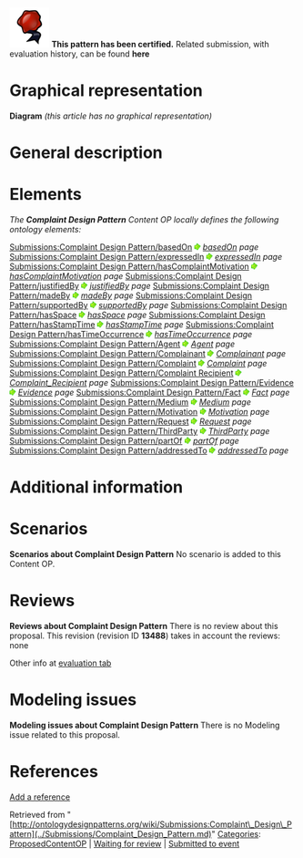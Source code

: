 [![](../images/thumb/b/b5/Certified.png/70px-Certified.png)](../Image/Certified.png.md "Certified.png") __This pattern has been certified.__
Related submission, with evaluation history, can be found __here__





#  Graphical representation


__Diagram__
_(this article has no graphical representation)_



#  General description


  




#  Elements


_The __Complaint Design Pattern__ Content OP locally defines the following ontology elements:_



[Submissions:Complaint Design Pattern/basedOn](http://ontologydesignpatterns.org/wiki/index.php?title=Submissions:Complaint_Design_Pattern/basedOn&action=edit&redlink=1 "Submissions:Complaint Design Pattern/basedOn (not yet written)") [![](../images/thumb/8/87/ArrowRight.gif/11px-ArrowRight.gif)](../Image/ArrowRight.gif.md "ArrowRight.gif") _[basedOn](http://ontologydesignpatterns.org/wiki/index.php?title=Submissions:Complaint_Design_Pattern/basedOn&action=edit&redlink=1 "Submissions:Complaint Design Pattern/basedOn (not yet written)") page_
[Submissions:Complaint Design Pattern/expressedIn](http://ontologydesignpatterns.org/wiki/index.php?title=Submissions:Complaint_Design_Pattern/expressedIn&action=edit&redlink=1 "Submissions:Complaint Design Pattern/expressedIn (not yet written)") [![](../images/thumb/8/87/ArrowRight.gif/11px-ArrowRight.gif)](../Image/ArrowRight.gif.md "ArrowRight.gif") _[expressedIn](http://ontologydesignpatterns.org/wiki/index.php?title=Submissions:Complaint_Design_Pattern/expressedIn&action=edit&redlink=1 "Submissions:Complaint Design Pattern/expressedIn (not yet written)") page_
[Submissions:Complaint Design Pattern/hasComplaintMotivation](http://ontologydesignpatterns.org/wiki/index.php?title=Submissions:Complaint_Design_Pattern/hasComplaintMotivation&action=edit&redlink=1 "Submissions:Complaint Design Pattern/hasComplaintMotivation (not yet written)") [![](../images/thumb/8/87/ArrowRight.gif/11px-ArrowRight.gif)](../Image/ArrowRight.gif.md "ArrowRight.gif") _[hasComplaintMotivation](http://ontologydesignpatterns.org/wiki/index.php?title=Submissions:Complaint_Design_Pattern/hasComplaintMotivation&action=edit&redlink=1 "Submissions:Complaint Design Pattern/hasComplaintMotivation (not yet written)") page_
[Submissions:Complaint Design Pattern/justifiedBy](http://ontologydesignpatterns.org/wiki/index.php?title=Submissions:Complaint_Design_Pattern/justifiedBy&action=edit&redlink=1 "Submissions:Complaint Design Pattern/justifiedBy (not yet written)") [![](../images/thumb/8/87/ArrowRight.gif/11px-ArrowRight.gif)](../Image/ArrowRight.gif.md "ArrowRight.gif") _[justifiedBy](http://ontologydesignpatterns.org/wiki/index.php?title=Submissions:Complaint_Design_Pattern/justifiedBy&action=edit&redlink=1 "Submissions:Complaint Design Pattern/justifiedBy (not yet written)") page_
[Submissions:Complaint Design Pattern/madeBy](http://ontologydesignpatterns.org/wiki/index.php?title=Submissions:Complaint_Design_Pattern/madeBy&action=edit&redlink=1 "Submissions:Complaint Design Pattern/madeBy (not yet written)") [![](../images/thumb/8/87/ArrowRight.gif/11px-ArrowRight.gif)](../Image/ArrowRight.gif.md "ArrowRight.gif") _[madeBy](http://ontologydesignpatterns.org/wiki/index.php?title=Submissions:Complaint_Design_Pattern/madeBy&action=edit&redlink=1 "Submissions:Complaint Design Pattern/madeBy (not yet written)") page_
[Submissions:Complaint Design Pattern/supportedBy](http://ontologydesignpatterns.org/wiki/index.php?title=Submissions:Complaint_Design_Pattern/supportedBy&action=edit&redlink=1 "Submissions:Complaint Design Pattern/supportedBy (not yet written)") [![](../images/thumb/8/87/ArrowRight.gif/11px-ArrowRight.gif)](../Image/ArrowRight.gif.md "ArrowRight.gif") _[supportedBy](http://ontologydesignpatterns.org/wiki/index.php?title=Submissions:Complaint_Design_Pattern/supportedBy&action=edit&redlink=1 "Submissions:Complaint Design Pattern/supportedBy (not yet written)") page_
[Submissions:Complaint Design Pattern/hasSpace](http://ontologydesignpatterns.org/wiki/index.php?title=Submissions:Complaint_Design_Pattern/hasSpace&action=edit&redlink=1 "Submissions:Complaint Design Pattern/hasSpace (not yet written)") [![](../images/thumb/8/87/ArrowRight.gif/11px-ArrowRight.gif)](../Image/ArrowRight.gif.md "ArrowRight.gif") _[hasSpace](http://ontologydesignpatterns.org/wiki/index.php?title=Submissions:Complaint_Design_Pattern/hasSpace&action=edit&redlink=1 "Submissions:Complaint Design Pattern/hasSpace (not yet written)") page_
[Submissions:Complaint Design Pattern/hasStampTime](http://ontologydesignpatterns.org/wiki/index.php?title=Submissions:Complaint_Design_Pattern/hasStampTime&action=edit&redlink=1 "Submissions:Complaint Design Pattern/hasStampTime (not yet written)") [![](../images/thumb/8/87/ArrowRight.gif/11px-ArrowRight.gif)](../Image/ArrowRight.gif.md "ArrowRight.gif") _[hasStampTime](http://ontologydesignpatterns.org/wiki/index.php?title=Submissions:Complaint_Design_Pattern/hasStampTime&action=edit&redlink=1 "Submissions:Complaint Design Pattern/hasStampTime (not yet written)") page_
[Submissions:Complaint Design Pattern/hasTimeOccurrence](http://ontologydesignpatterns.org/wiki/index.php?title=Submissions:Complaint_Design_Pattern/hasTimeOccurrence&action=edit&redlink=1 "Submissions:Complaint Design Pattern/hasTimeOccurrence (not yet written)") [![](../images/thumb/8/87/ArrowRight.gif/11px-ArrowRight.gif)](../Image/ArrowRight.gif.md "ArrowRight.gif") _[hasTimeOccurrence](http://ontologydesignpatterns.org/wiki/index.php?title=Submissions:Complaint_Design_Pattern/hasTimeOccurrence&action=edit&redlink=1 "Submissions:Complaint Design Pattern/hasTimeOccurrence (not yet written)") page_
[Submissions:Complaint Design Pattern/Agent](http://ontologydesignpatterns.org/wiki/index.php?title=Submissions:Complaint_Design_Pattern/Agent&action=edit&redlink=1 "Submissions:Complaint Design Pattern/Agent (not yet written)") [![](../images/thumb/8/87/ArrowRight.gif/11px-ArrowRight.gif)](../Image/ArrowRight.gif.md "ArrowRight.gif") _[Agent](http://ontologydesignpatterns.org/wiki/index.php?title=Submissions:Complaint_Design_Pattern/Agent&action=edit&redlink=1 "Submissions:Complaint Design Pattern/Agent (not yet written)") page_
[Submissions:Complaint Design Pattern/Complainant](http://ontologydesignpatterns.org/wiki/index.php?title=Submissions:Complaint_Design_Pattern/Complainant&action=edit&redlink=1 "Submissions:Complaint Design Pattern/Complainant (not yet written)") [![](../images/thumb/8/87/ArrowRight.gif/11px-ArrowRight.gif)](../Image/ArrowRight.gif.md "ArrowRight.gif") _[Complainant](http://ontologydesignpatterns.org/wiki/index.php?title=Submissions:Complaint_Design_Pattern/Complainant&action=edit&redlink=1 "Submissions:Complaint Design Pattern/Complainant (not yet written)") page_
[Submissions:Complaint Design Pattern/Complaint](http://ontologydesignpatterns.org/wiki/index.php?title=Submissions:Complaint_Design_Pattern/Complaint&action=edit&redlink=1 "Submissions:Complaint Design Pattern/Complaint (not yet written)") [![](../images/thumb/8/87/ArrowRight.gif/11px-ArrowRight.gif)](../Image/ArrowRight.gif.md "ArrowRight.gif") _[Complaint](http://ontologydesignpatterns.org/wiki/index.php?title=Submissions:Complaint_Design_Pattern/Complaint&action=edit&redlink=1 "Submissions:Complaint Design Pattern/Complaint (not yet written)") page_
[Submissions:Complaint Design Pattern/Complaint Recipient](http://ontologydesignpatterns.org/wiki/index.php?title=Submissions:Complaint_Design_Pattern/Complaint_Recipient&action=edit&redlink=1 "Submissions:Complaint Design Pattern/Complaint Recipient (not yet written)") [![](../images/thumb/8/87/ArrowRight.gif/11px-ArrowRight.gif)](../Image/ArrowRight.gif.md "ArrowRight.gif") _[Complaint\_Recipient](http://ontologydesignpatterns.org/wiki/index.php?title=Submissions:Complaint_Design_Pattern/Complaint_Recipient&action=edit&redlink=1 "Submissions:Complaint Design Pattern/Complaint Recipient (not yet written)") page_
[Submissions:Complaint Design Pattern/Evidence](http://ontologydesignpatterns.org/wiki/index.php?title=Submissions:Complaint_Design_Pattern/Evidence&action=edit&redlink=1 "Submissions:Complaint Design Pattern/Evidence (not yet written)") [![](../images/thumb/8/87/ArrowRight.gif/11px-ArrowRight.gif)](../Image/ArrowRight.gif.md "ArrowRight.gif") _[Evidence](http://ontologydesignpatterns.org/wiki/index.php?title=Submissions:Complaint_Design_Pattern/Evidence&action=edit&redlink=1 "Submissions:Complaint Design Pattern/Evidence (not yet written)") page_
[Submissions:Complaint Design Pattern/Fact](http://ontologydesignpatterns.org/wiki/index.php?title=Submissions:Complaint_Design_Pattern/Fact&action=edit&redlink=1 "Submissions:Complaint Design Pattern/Fact (not yet written)") [![](../images/thumb/8/87/ArrowRight.gif/11px-ArrowRight.gif)](../Image/ArrowRight.gif.md "ArrowRight.gif") _[Fact](http://ontologydesignpatterns.org/wiki/index.php?title=Submissions:Complaint_Design_Pattern/Fact&action=edit&redlink=1 "Submissions:Complaint Design Pattern/Fact (not yet written)") page_
[Submissions:Complaint Design Pattern/Medium](http://ontologydesignpatterns.org/wiki/index.php?title=Submissions:Complaint_Design_Pattern/Medium&action=edit&redlink=1 "Submissions:Complaint Design Pattern/Medium (not yet written)") [![](../images/thumb/8/87/ArrowRight.gif/11px-ArrowRight.gif)](../Image/ArrowRight.gif.md "ArrowRight.gif") _[Medium](http://ontologydesignpatterns.org/wiki/index.php?title=Submissions:Complaint_Design_Pattern/Medium&action=edit&redlink=1 "Submissions:Complaint Design Pattern/Medium (not yet written)") page_
[Submissions:Complaint Design Pattern/Motivation](http://ontologydesignpatterns.org/wiki/index.php?title=Submissions:Complaint_Design_Pattern/Motivation&action=edit&redlink=1 "Submissions:Complaint Design Pattern/Motivation (not yet written)") [![](../images/thumb/8/87/ArrowRight.gif/11px-ArrowRight.gif)](../Image/ArrowRight.gif.md "ArrowRight.gif") _[Motivation](http://ontologydesignpatterns.org/wiki/index.php?title=Submissions:Complaint_Design_Pattern/Motivation&action=edit&redlink=1 "Submissions:Complaint Design Pattern/Motivation (not yet written)") page_
[Submissions:Complaint Design Pattern/Request](http://ontologydesignpatterns.org/wiki/index.php?title=Submissions:Complaint_Design_Pattern/Request&action=edit&redlink=1 "Submissions:Complaint Design Pattern/Request (not yet written)") [![](../images/thumb/8/87/ArrowRight.gif/11px-ArrowRight.gif)](../Image/ArrowRight.gif.md "ArrowRight.gif") _[Request](http://ontologydesignpatterns.org/wiki/index.php?title=Submissions:Complaint_Design_Pattern/Request&action=edit&redlink=1 "Submissions:Complaint Design Pattern/Request (not yet written)") page_
[Submissions:Complaint Design Pattern/ThirdParty](http://ontologydesignpatterns.org/wiki/index.php?title=Submissions:Complaint_Design_Pattern/ThirdParty&action=edit&redlink=1 "Submissions:Complaint Design Pattern/ThirdParty (not yet written)") [![](../images/thumb/8/87/ArrowRight.gif/11px-ArrowRight.gif)](../Image/ArrowRight.gif.md "ArrowRight.gif") _[ThirdParty](http://ontologydesignpatterns.org/wiki/index.php?title=Submissions:Complaint_Design_Pattern/ThirdParty&action=edit&redlink=1 "Submissions:Complaint Design Pattern/ThirdParty (not yet written)") page_
[Submissions:Complaint Design Pattern/partOf](http://ontologydesignpatterns.org/wiki/index.php?title=Submissions:Complaint_Design_Pattern/partOf&action=edit&redlink=1 "Submissions:Complaint Design Pattern/partOf (not yet written)") [![](../images/thumb/8/87/ArrowRight.gif/11px-ArrowRight.gif)](../Image/ArrowRight.gif.md "ArrowRight.gif") _[partOf](http://ontologydesignpatterns.org/wiki/index.php?title=Submissions:Complaint_Design_Pattern/partOf&action=edit&redlink=1 "Submissions:Complaint Design Pattern/partOf (not yet written)") page_
[Submissions:Complaint Design Pattern/addressedTo](http://ontologydesignpatterns.org/wiki/index.php?title=Submissions:Complaint_Design_Pattern/addressedTo&action=edit&redlink=1 "Submissions:Complaint Design Pattern/addressedTo (not yet written)") [![](../images/thumb/8/87/ArrowRight.gif/11px-ArrowRight.gif)](../Image/ArrowRight.gif.md "ArrowRight.gif") _[addressedTo](http://ontologydesignpatterns.org/wiki/index.php?title=Submissions:Complaint_Design_Pattern/addressedTo&action=edit&redlink=1 "Submissions:Complaint Design Pattern/addressedTo (not yet written)") page_
#  Additional information


#  Scenarios



__Scenarios about Complaint Design Pattern__
No scenario is added to this Content OP.




#  Reviews



__Reviews about Complaint Design Pattern__
There is no review about this proposal.
This revision (revision ID __13488__) takes in account the reviews: none


Other info at [evaluation tab](http://ontologydesignpatterns.org/wiki/index.php?title=Submissions:Complaint_Design_Pattern&action=evaluation "http://ontologydesignpatterns.org/wiki/index.php?title=Submissions:Complaint_Design_Pattern&action=evaluation")




  




#  Modeling issues



__Modeling issues about Complaint Design Pattern__
There is no Modeling issue related to this proposal.




  




#  References


[Add a reference](index.php@title=Odp%253AAdd_reference&subject=Submissions%253AComplaint+Design+Pattern.html "http://ontologydesignpatterns.org/wiki/index.php?title=Odp:Add_reference&subject=Submissions%3AComplaint+Design+Pattern")


  




  






Retrieved from "[http://ontologydesignpatterns.org/wiki/Submissions:Complaint\_Design\_Pattern](../Submissions/Complaint_Design_Pattern.md)"
 [Categories](http://ontologydesignpatterns.org/wiki/Special:Categories "Special:Categories"): [ProposedContentOP](../Category/ProposedContentOP.md "Category:ProposedContentOP") | [Waiting for review](../Category/Waiting_for_review.md "Category:Waiting for review") | [Submitted to event](../Category/Submitted_to_event.md "Category:Submitted to event")
